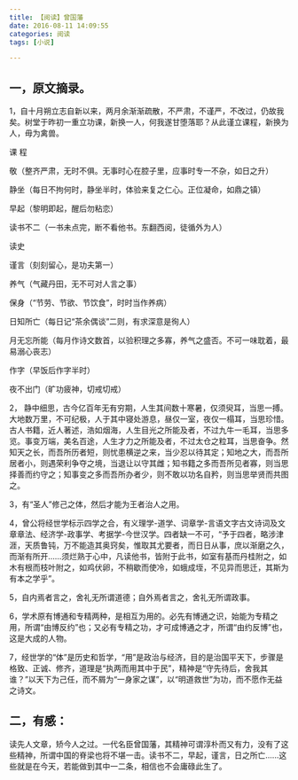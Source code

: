 ```yaml
---
title: 【阅读】曾国藩
date: 2016-08-11 14:09:55
categories: 阅读
tags: [小说]

---
```

## 一，原文摘录。

 1，自十月朔立志自新以来，两月余渐渐疏散，不严肃，不谨严，不改过，仍故我矣。树堂于昨初一重立功课，新换一人，何我遂甘堕落耶？从此谨立课程，新换为人，毋为禽兽。

课   程 

敬（整齐严肃，无时不俱。无事时心在腔子里，应事时专一不杂，如日之升）

静坐（每日不拘何时，静坐半时，体验来复之仁心。正位凝命，如鼎之镇）

早起（黎明即起，醒后勿粘恋）

读书不二（一书未点完，断不看他书。东翻西阅，徒循外为人）<!--more-->

读史

谨言（刻刻留心，是功夫第一）

养气（气藏丹田，无不可对人言之事）

保身（“节劳、节欲、节饮食”，时时当作养病）

日知所亡（每日记“茶余偶谈”二则，有求深意是徇人）

月无忘所能（每月作诗文数首，以验积理之多寡，养气之盛否。不可一味耽着，最易溺心丧志）

作字（早饭后作字半时）

夜不出门（旷功疲神，切戒切戒）

2， 静中细思，古今亿百年无有穷期，人生其间数十寒暑，仅须臾耳，当思一搏。大地数万里，不可纪极，人于其中寝处游息，昼仅一室，夜仅一榻耳，当思珍惜。古人书籍，近人著述，浩如烟海，人生目光之所能及者，不过九牛一毛耳，当思多览。事变万端，美名百途，人生才力之所能及者，不过太仓之粒耳，当思奋争。然知天之长，而吾所历者短，则忧患横逆之来，当少忍以待其定；知地之大，而吾所居者小，则遇荣利争夺之境，当退让以守其雌；知书籍之多而吾所见者寡，则当思择善而约守之；知事变之多而吾所办者少，则不敢以功名自矜，则当思举贤而共图之。 

3，有“圣人”修己之体，然后才能为王者治人之用。

4，曾公将经世学标示四学之合，有义理学-道学、词章学-言语文字古文诗词及文章章法、经济学-政事学、考据学-今世汉学。四者缺一不可，“予于四者，略涉津涯，天质鲁钝，万不能造其奥窍矣，惟取其尤要者，而日日从事，庶以渐磨之久，而渐有所开……须烂熟于心中，凡读他书，皆附于此书，如室有基而丹桂附之，如木有根而枝叶附之，如鸡伏卵，不稍歇而使冷，如蛾成垤，不见异而思迁，其斯为有本之学乎”。

5，自内焉者言之，舍礼无所谓道德；自外焉者言之，舍礼无所谓政事。

6，学术原有博通和专精两种，是相互为用的。必先有博通之识，始能为专精之用，所谓“由博反约”也；又必有专精之功，才可成博通之才，所谓“由约反博”也，这是大成的人物。

7，经世学的“体”是历史和哲学，“用”是政治与经济，目的是治国平天下，步骤是格致、正诚、修齐，道理是“执两而用其中于民”，精神是“守先待后，舍我其谁？”以天下为己任，而不屑为“一身家之谋”，以“明道救世”为功，而不愿作无益之诗文。

## 二，有感：

读先人文章，矫今人之过。一代名臣曾国藩，其精神可谓淳朴而又有力，没有了这些精神，所谓中国的脊梁也将不堪一击。读书不二，早起，谨言，日之所亡......这些就是在今天，若能做到其中一二条，相信也不会庸碌此生了。